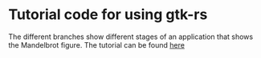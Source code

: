 # Tutorial code for using gtk-rs #

The different branches show different stages of an application that shows the Mandelbrot figure.
The tutorial can be found [here](https://webspace.science.uu.nl/~gieze101/gtk-rs-mandelbrot-tutorial/)
